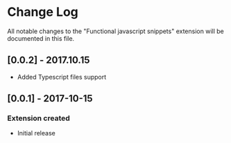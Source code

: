 # Change Log
All notable changes to the "Functional javascript snippets" extension will be documented in this file.

## [0.0.2] - 2017.10.15
- Added Typescript files support
## [0.0.1] - 2017-10-15
### Extension created
- Initial release